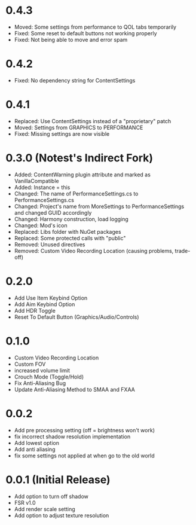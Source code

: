 # 0.4.3
- Moved: Some settings from performance to QOL tabs temporarily
- Fixed: Some reset to default buttons not working properly
- Fixed: Not being able to move and error spam

# 0.4.2
- Fixed: No dependency string for ContentSettings

# 0.4.1
- Replaced: Use ContentSettings instead of a "proprietary" patch
- Moved: Settings from GRAPHICS to PERFORMANCE
- Fixed: Missing settings are now visible

# 0.3.0 (Notest's Indirect Fork)
- Added: ContentWarning plugin attribute and marked as VanillaCompatible
- Added: Instance = this
- Changed: The name of PerformanceSettings.cs to PerformanceSettings.cs
- Changed: Project's name from MoreSettings to PerformanceSettings and changed GUID accordingly
- Changed: Harmony construction, load logging
- Changed: Mod's icon
- Replaced: Libs folder with NuGet packages
- Replaced: Some protected calls with "public"
- Removed: Unused directives
- Removed: Custom Video Recording Location (causing problems, trade-off)

# 0.2.0
- Add Use Item Keybind Option
- Add Aim Keybind Option
- Add HDR Toggle
- Reset To Default Button (Graphics/Audio/Controls)

# 0.1.0
- Custom Video Recording Location
- Custom FOV
- increased volume limit
- Crouch Mode (Toggle/Hold)
- Fix Anti-Aliasing Bug
- Update Anti-Aliasing Method to SMAA and FXAA

# 0.0.2
- Add pre processing setting (off = brightness won't work)
- fix incorrect shadow resolution implementation
- Add lowest option
- Add anti aliasing
- fix some settings not applied at when go to the old world

# 0.0.1 (Initial Release)
- Add option to turn off shadow
- FSR v1.0
- Add render scale setting
- Add option to adjust texture resolution